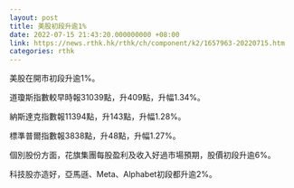 ```yaml
---
layout: post
title: 美股初段升逾1%
date: 2022-07-15 21:43:20.000000000 +08:00
link: https://news.rthk.hk/rthk/ch/component/k2/1657963-20220715.htm
categories: rthk
---
```


美股在開市初段升逾1%。

道瓊斯指數較早時報31039點，升409點，升幅1.34%。

納斯達克指數報11394點，升143點，升幅1.28%。

標準普爾指數報3838點，升48點，升幅1.27%。

個別股份方面，花旗集團每股盈利及收入好過市場預期，股價初段升逾6%。

科技股亦造好，亞馬遜、Meta、Alphabet初段都升逾2%。
